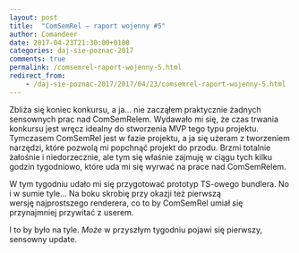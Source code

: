 ```yaml
---
layout: post
title:  "ComSemRel – raport wojenny #5"
author: Comandeer
date: 2017-04-23T21:30:00+0100
categories: daj-sie-poznac-2017
comments: true
permalink: /comsemrel-raport-wojenny-5.html
redirect_from:
    - /daj-sie-poznac-2017/2017/04/23/comsemrel-raport-wojenny-5.html
---
```


Zbliża się koniec konkursu, a ja… nie zacząłem praktycznie żadnych sensownych prac nad ComSemRelem. Wydawało mi się, że czas trwania konkursu jest wręcz idealny do stworzenia MVP tego typu projektu. Tymczasem ComSemRel jest w fazie projektu, a ja się użeram z tworzeniem narzędzi, które pozwolą mi popchnąć projekt do przodu. Brzmi totalnie żałośnie i niedorzecznie, ale tym się właśnie zajmuję w ciągu tych kilku godzin tygodniowo, które uda mi się wyrwać na prace nad ComSemRelem.

W tym tygodniu udało mi się przygotować prototyp TS-owego bundlera. No i w sumie tyle… Na boku skrobię przy okazji też pierwszą wersję najprostszego renderera, co to by ComSemRel umiał się przynajmniej przywitać z userem.

I to by było na tyle. _Może_ w przyszłym tygodniu pojawi się pierwszy, sensowny update.
